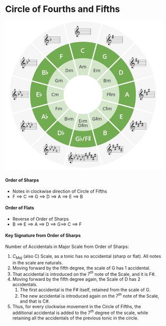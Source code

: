 

# Circle of Fourths and Fifths

![Image](./images/Circle_of_Fifths.png)

#### Order of Sharps
* Notes in clockwise direction of Circle of Fifths
* F ==> C ==> G ==> D ==> A ==> E ==> B

#### Order of Flats
* Reverse of Order of Sharps
* B ==> E ==> A ==> D ==> G==> C ==> F

#### Key Signature from Order of Sharps
Number of Accidentals in Major Scale from Order of Sharps:
1. $C_{Maj}$ (also C) Scale, as a tonic has no accidental (sharp or flat). All notes in the scale are naturals. 
2. Moving forward by the fifth degree, the scale of G has 1 accidental. 
3. That accidental is introduced on the $7^{th}$ note of the Scale, and it is F#. 
4. Moving forward by the fifth degree again, the Scale of D has 2 accidentals. 
	1. The first accidental is the F# itself, retained from the scale of G. 
	2. The new accidental is introduced again on the $7^{th}$ note of the Scale, and that is C#. 
5. Thus, for every clockwise movement in the Circle of Fifths, the additional accidental is added to the $7^{th}$ degree of the scale, while retaining all the accidentals of the previous tonic in the circle. 
